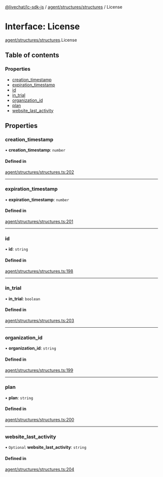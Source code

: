 [@livechat/lc-sdk-js](../README.md) / [agent/structures/structures](../modules/agent_structures_structures.md) / License

# Interface: License

[agent/structures/structures](../modules/agent_structures_structures.md).License

## Table of contents

### Properties

- [creation\_timestamp](agent_structures_structures.License.md#creation_timestamp)
- [expiration\_timestamp](agent_structures_structures.License.md#expiration_timestamp)
- [id](agent_structures_structures.License.md#id)
- [in\_trial](agent_structures_structures.License.md#in_trial)
- [organization\_id](agent_structures_structures.License.md#organization_id)
- [plan](agent_structures_structures.License.md#plan)
- [website\_last\_activity](agent_structures_structures.License.md#website_last_activity)

## Properties

### creation\_timestamp

• **creation\_timestamp**: `number`

#### Defined in

[agent/structures/structures.ts:202](https://github.com/livechat/lc-sdk-js/blob/c7b3817/src/agent/structures/structures.ts#L202)

___

### expiration\_timestamp

• **expiration\_timestamp**: `number`

#### Defined in

[agent/structures/structures.ts:201](https://github.com/livechat/lc-sdk-js/blob/c7b3817/src/agent/structures/structures.ts#L201)

___

### id

• **id**: `string`

#### Defined in

[agent/structures/structures.ts:198](https://github.com/livechat/lc-sdk-js/blob/c7b3817/src/agent/structures/structures.ts#L198)

___

### in\_trial

• **in\_trial**: `boolean`

#### Defined in

[agent/structures/structures.ts:203](https://github.com/livechat/lc-sdk-js/blob/c7b3817/src/agent/structures/structures.ts#L203)

___

### organization\_id

• **organization\_id**: `string`

#### Defined in

[agent/structures/structures.ts:199](https://github.com/livechat/lc-sdk-js/blob/c7b3817/src/agent/structures/structures.ts#L199)

___

### plan

• **plan**: `string`

#### Defined in

[agent/structures/structures.ts:200](https://github.com/livechat/lc-sdk-js/blob/c7b3817/src/agent/structures/structures.ts#L200)

___

### website\_last\_activity

• `Optional` **website\_last\_activity**: `string`

#### Defined in

[agent/structures/structures.ts:204](https://github.com/livechat/lc-sdk-js/blob/c7b3817/src/agent/structures/structures.ts#L204)

